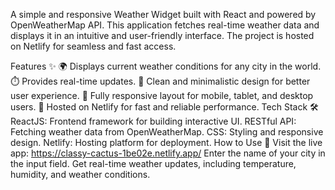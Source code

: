 A simple and responsive Weather Widget built with React and powered by OpenWeatherMap API. This application fetches real-time weather data and displays it in an intuitive and user-friendly interface. The project is hosted on Netlify for seamless and fast access.

Features ✨
🌍 Displays current weather conditions for any city in the world.
⏱️ Provides real-time updates.
🎨 Clean and minimalistic design for better user experience.
📱 Fully responsive layout for mobile, tablet, and desktop users.
🚀 Hosted on Netlify for fast and reliable performance.
Tech Stack 🛠️
ReactJS: Frontend framework for building interactive UI.
RESTful API: Fetching weather data from OpenWeatherMap.
CSS: Styling and responsive design.
Netlify: Hosting platform for deployment.
How to Use 📖
Visit the live app: https://classy-cactus-1be02e.netlify.app/
Enter the name of your city in the input field.
Get real-time weather updates, including temperature, humidity, and weather conditions.
